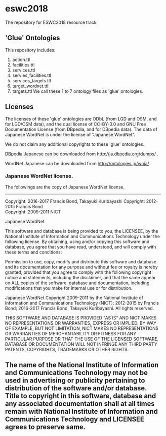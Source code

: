# eswc2018
The repository for ESWC2018 resource track

## 'Glue' Ontologies

This repository includes:
1. action.ttl
2. facilities.ttl
3. services.ttl
4. servies_facilities.ttl
5. services_targets.ttl
6. target_wordnet.ttl
7. targets.ttl
We call these 1 to 7 ontology files as 'glue' ontologies.

## Licenses

The licenses of these 'glue' ontologies are ODbL (from LGD and OSM, and for LGD/OSM data), and the dual license of CC-BY-3.0 and GNU Free Documentation License (from DBpedia, and for DBpedia data). The data of Japanese WordNet is under the license of "Japanese WordNet".

We do not claim any additional copyrights to these 'glue' ontologies.

DBpedia Japanese can be downloaded from http://ja.dbpedia.org/dumps/ .

WordNet Japanese can be downloaded from http://ontologies.jp/wnja/ .

### Japanese WordNet license.

The followings are the copy of Japanese WordNet license.

----------------------------------------------------------------------
Copyright: 2016-2017 Francis Bond, Takayuki Kuribayashi
Copyright: 2012-2015 Francis Bond	   
Copyright: 2009-2011 NICT



Japanese WordNet

This software and database is being provided to you, the LICENSEE, by
the National Institute of Information and Communications Technology
under the following license.  By obtaining, using and/or copying this
software and database, you agree that you have read, understood, and
will comply with these terms and conditions:
  
  Permission to use, copy, modify and distribute this software and
  database and its documentation for any purpose and without fee or
  royalty is hereby granted, provided that you agree to comply with
  the following copyright notice and statements, including the
  disclaimer, and that the same appear on ALL copies of the software,
  database and documentation, including modifications that you make
  for internal use or for distribution.
  
Japanese WordNet Copyright 2009-2011 by the National Institute of
Information and Communications Technology (NICT); 2012-2015 by Francis
Bond; 2016-2017 Francis Bond, Takayuki Kuribayashi.  All rights reserved.
  
THIS SOFTWARE AND DATABASE IS PROVIDED "AS IS" AND NICT MAKES NO
REPRESENTATIONS OR WARRANTIES, EXPRESS OR IMPLIED.  BY WAY OF EXAMPLE,
BUT NOT LIMITATION, NICT MAKES NO REPRESENTATIONS OR WARRANTIES OF
MERCHANTABILITY OR FITNESS FOR ANY PARTICULAR PURPOSE OR THAT THE USE
OF THE LICENSED SOFTWARE, DATABASE OR DOCUMENTATION WILL NOT INFRINGE
ANY THIRD PARTY PATENTS, COPYRIGHTS, TRADEMARKS OR OTHER RIGHTS.
  
The name of the National Institute of Information and Communications
Technology may not be used in advertising or publicity pertaining to
distribution of the software and/or database.  Title to copyright in
this software, database and any associated documentation shall at all
times remain with National Institute of Information and Communications
Technology and LICENSEE agrees to preserve same.
----------------------------------------------------------------------

